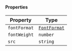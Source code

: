 #### Properties

| Property                             | Type                                           |
| ------------------------------------ | ---------------------------------------------- |
| <a id="fontformat"></a> `fontFormat` | [`FontFormat`](./generated/html/FontFormat.md) |
| <a id="fontweight"></a> `fontWeight` | `number`                                       |
| <a id="src"></a> `src`               | `string`                                       |

